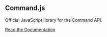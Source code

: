 ## Command.js

Official JavaScript library for the Command API.

[Read the Documentation](https://portal.oncommand.io/docs/command-js/0.42.0/introduction)